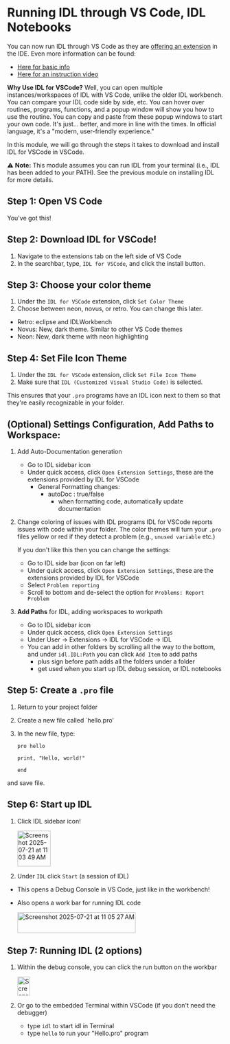 # Running IDL through VS Code, IDL Notebooks

You can now run IDL through VS Code as they are [offering an extension](https://www.nv5geospatialsoftware.com/Support/Maintenance-Detail/back-to-the-future-idl174-for-visual-studio-code) in the IDE. Even more information can be found:
- [Here for basic info](https://marketplace.visualstudio.com/items?itemName=IDL.idl-for-vscode) 
- [Here for an instruction video](https://www.nv5geospatialsoftware.com/company/events/events-detail/reimagine-the-way-you-program-with-idl-for-vscode)

**Why Use IDL for VSCode?** Well, you can open multiple instances/workspaces of IDL with VS Code, unlike the older IDL workbench. You can compare your IDL code side by side, etc. You can hover over routines, programs, functions, and a popup window will show you how to use the routine. You can copy and paste from these popup windows to start your own code. It's just... better, and more in line with the times. In official language, it's a "modern, user-friendly experience."

In this module, we will go through the steps it takes to download and install IDL for VSCode in VSCode.

⚠️ **Note:** This module assumes you can run IDL from your terminal (i.e., IDL has been added to your PATH). See the previous module on installing IDL for more details.

## Step 1: Open VS Code
You've got this!

## Step 2: Download IDL for VSCode!
1. Navigate to the extensions tab on the left side of VS Code
2. In the searchbar, type, `IDL for VSCode`, and click the install button.

## Step 3: Choose your color theme
1. Under the `IDL for VSCode` extension, click `Set Color Theme`
2. Choose between neon, novus, or retro. You can change this later.
- Retro: eclipse and IDLWorkbench
- Novus: New, dark theme. Similar to other VS Code themes
- Neon: New, dark theme with neon highlighting

## Step 4: Set File Icon Theme
1.  Under the `IDL for VSCode` extension, click `Set File Icon Theme`
2.  Make sure that `IDL (Customized Visual Studio Code)` is selected.

This ensures that your `.pro` programs have an IDL icon next to them so that they're easily recognizable in your folder.


## (Optional) Settings Configuration, Add Paths to Workspace:
1. Add Auto-Documentation generation
   - Go to IDL sidebar icon
   - Under quick access, click `Open Extension Settings`, these are the extensions provided by IDL for VSCode
      - General Formatting changes:
         - autoDoc : true/false
           - when formatting code, automatically update documentation
2. Change coloring of issues with IDL programs
    IDL for VSCode reports issues with code within your folder. The color themes will turn your `.pro` files yellow or red if they detect a problem (e.g., `unused variable` etc.)

   If you don't like this then you can change the settings:
   - Go to IDL side bar (icon on far left)
   - Under quick access, click `Open Extension Settings`, these are the extensions provided by IDL for VSCode
   - Select `Problem reporting`
   - Scroll to bottom and de-select the option for `Problems: Report Problem`
4. **Add Paths** for IDL, adding workspaces to workpath
     - Go to IDL sidebar icon
     - Under quick access, click `Open Extension Settings`
     - Under User → Extensions → IDL for VSCode → IDL
     - You can add in other folders by scrolling all the way to the bottom, and under `idl.IDL:Path` you can click `Add Item` to add paths
        - plus sign before path adds all the folders under a folder
        - get used when you start up IDL debug session, or IDL notebooks

## Step 5: Create a `.pro` file
1. Return to your project folder
2. Create a new file called `hello.pro'
3. In the new file, type:

   ```
   pro hello
   
   print, "Hello, world!"

   end
   ```
  and save file. 

## Step 6: Start up IDL
1. Click IDL sidebar icon!

      <img width="77" height="83" alt="Screenshot 2025-07-21 at 11 03 49 AM" src="https://github.com/user-attachments/assets/42ff56c9-2f46-420e-b4ce-549eadb89652" /> 

3. Under `IDL` click `Start` (a session of IDL)
  - This opens a Debug Console in VS Code, just like in the workbench!
  - Also opens a work bar for running IDL code

      <img width="275" height="48" alt="Screenshot 2025-07-21 at 11 05 27 AM" src="https://github.com/user-attachments/assets/0e495f38-507a-48cc-a35c-0e9266228915" />

## Step 7: Running IDL (2 options)
1. Within the debug console, you can click the run button on the workbar

      <img width="29" height="44" alt="Screenshot 2025-07-21 at 11 07 55 AM" src="https://github.com/user-attachments/assets/8609bd5e-1f59-4741-9e9b-fdc14abdc1f1" />

2. Or go to the embedded Terminal within VSCode (if you don't need the debugger)
   - type `idl` to start idl in Terminal
   - type `hello` to run your "Hello.pro" program







    

